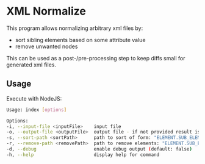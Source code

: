 # XML Normalize

This program allows normalizing arbitrary xml files by:

* sort sibling elements based on some attribute value
* remove unwanted nodes

This can be used as a post-/pre-processing step to keep diffs small for generated xml files.

## Usage

Execute with NodeJS:

```bash
Usage: index [options]

Options:
-i, --input-file <inputFile>    input file
-o, --output-file <outputFile>  output file - if not provided result is printed to stdout
-s, --sort-path <sortPath>      path to sort of form: "ELEMENT.SUB_ELEMENT[INDEX].ATTRIBUTE" - e.g. "html.head[0].script.src"
-r, --remove-path <removePath>  path to remove elements: "ELEMENT.SUB_ELEMENT[].SUB_SUB_ELEMENT" - e.g. "html.head[].script"
-d, --debug                     enable debug output (default: false)
-h, --help                      display help for command
```
